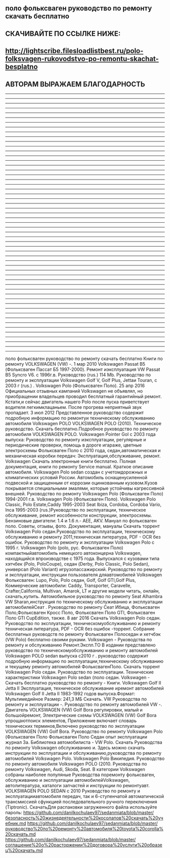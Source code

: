 поло фольксваген руководство по ремонту скачать бесплатно
--------------------------------------------------
СКАЧИВАЙТЕ ПО ССЫЛКЕ НИЖЕ:
--------------------------------------------------
http://lightscribe.filesloadlistbest.ru/polo-folksvagen-rukovodstvo-po-remontu-skachat-besplatno
--------------------------------------------------
АВТОРАМ ВЫРАЖАЕМ БЛАГОДАРНОСТЬ
--------------------------------------------------
--------------------------------------------------
--------------------------------------------------
--------------------------------------------------
--------------------------------------------------
--------------------------------------------------
--------------------------------------------------
--------------------------------------------------
--------------------------------------------------
--------------------------------------------------
--------------------------------------------------
--------------------------------------------------
--------------------------------------------------
--------------------------------------------------
--------------------------------------------------
--------------------------------------------------
--------------------------------------------------
--------------------------------------------------
--------------------------------------------------
--------------------------------------------------
--------------------------------------------------
--------------------------------------------------
--------------------------------------------------
--------------------------------------------------
--------------------------------------------------
--------------------------------------------------
--------------------------------------------------
--------------------------------------------------
--------------------------------------------------
--------------------------------------------------
--------------------------------------------------
--------------------------------------------------
--------------------------------------------------
--------------------------------------------------
--------------------------------------------------
--------------------------------------------------
--------------------------------------------------
--------------------------------------------------
--------------------------------------------------
--------------------------------------------------
--------------------------------------------------
--------------------------------------------------
--------------------------------------------------
--------------------------------------------------
--------------------------------------------------
--------------------------------------------------
--------------------------------------------------
--------------------------------------------------
--------------------------------------------------
--------------------------------------------------
--------------------------------------------------
--------------------------------------------------
--------------------------------------------------
--------------------------------------------------
--------------------------------------------------
--------------------------------------------------
поло фольксваген руководство по ремонту скачать бесплатно Книги по ремонту VOLKSWAGEN (VW) -. 1 мар 2010  Volkswagen Passat B5 (Фольксваген Пассат Б5 1997-2000). Ремонт иэксплуатация VW Passat B5  Syncro  V6. с 1996г.в. Руководство (rus.) 114 Mb. Руководство по ремонту и эксплуатации Volkswagen Golf V, Golf Plus, Jettaи Touran, с 2003 г (rus.) . Volkswagen Polo (Фольксваген Поло). 25 апр 2016  Официальных отзывных кампаний Volkswagen не объявлял, но приобращении владельцев проводил бесплатный гарантийный ремонт. Кстати,и сейчас двигатель нашего Polo после пуска приветствует водителя легкимклацаньем. После прогрева неприятный звук пропадает. 3 июл 2012  Представленное руководство содержит подробную информацию по ремонтуи техническому обслуживанию автомобиля Volkswagen POLO VOLKSWAGEN POLO (2010). Техническое руководство. Скачать бесплатно.Подробное руководство по ремонту автомобиля VOLKSWAGEN POLO. Volkswagen Pointer  Gol c 2003 года выпуска: Руководство по ремонту иэксплуатации, регулярные и периодические проверки, помощь в дороге игараже, цветные электросхемы  Фольксваген Поло с 2010 года, седан,автоматическая и механическая коробки передач: Эксплуатация,обслуживание, ремонт. Volkswagen  Скачать электронные книги бесплатно. Полная документация, книги по ремонту  Service manual. Краткое описание автомобиля. Volkswagen Polo sedan создан с учетомдорожных и климатических условий России. Автомобиль оснащенусиленной подвеской и защищенным от коррозии оцинкованным кузовом.Кузов покрывается специальными эмалями, которые устойчивы кагрессивной внешней. Руководство по ремонту Volkswagen Polo (Фольксваген Поло) 1994-2001 г.в.
Volkswagen Polo (Фольксваген Поло). Volkswagen Polo Classic, Polo Estate,Caddy 1995-2003  Seat Ibiza, Cordoba, Cordoba Vario, Inca 1995-2003 (rus.)Руководство по эксплуатации, техническое обслуживание, ремонт иособенности конструкции, электросхемы. Бензиновые двигатели: 1.4 и 1.6 л.- AEE, AKV. Мануал по фольксваген поло. Советы, отзывы, фото. Документация, мануалы  Скачать торрент Volkswagen Polo седан.Руководство по эксплуатации, техническому обслуживанию и ремонту 2011,техническая литература, PDF - OCR без ошибок. Руководство по ремонту и эксплуатации Volkswagen Polo с 1995 г. Volkswagen Polo (polo, рус. Фольксваген Поло)  компактныйавтомобиль немецкого автоконцерна Volkswagen, находящийся впроизводстве с 1975 года. Выпускался с кузовами типа хэтчбек (Polo, PoloCoupe), седан (Derby, Polo Classic, Polo Sedan), универсал (Polo Variant) игрузопассажирский. Руководство по ремонту и эксплуатации, инструкции пользователя дляавтомобилей Volkswagen  Фольксваген: Lupo, Polo, Polo седан, Golf, Golf GTI,Golf Plus,  Коммерческие автомобили: Caddy, Transporter, Caravelle, Crafter,California, Multivan, Amarok, LT и другие модели читать, онлайн, скачать,купить. Автомобильное руководство по ремонту Seat Alhambra  VW Sharan,инструкция по техническому обслуживанию и эксплуатации автомобилейСеат . Руководство по ремонту Сеат Ибица, Фольксваген Поло,Фольксваген Кросс Поло, Фольксваген Поло GTI, Фольксваген Поло GTI CupEdition, также. 8 авг 2016  Скачать Volkswagen Polo седан. Руководство по эксплуатации, техническомуобслуживанию и ремонту  техническая литература, PDF - OCR без ошибок -торрент. Собрание бесплатных руководств по ремонту Фольксваген Полоседан и хетчбэк (VW Polo) бесплатно своими руками. Volkswagen - Руководства по ремонту и обслуживанию
Ремонт.Экспл.ТО В издании представлено руководство по техническомуобслуживанию и ремонту автомобилей Volkswagen POLO sedan выпуска с2010 г . руководство содержит подробную информацию по эксплуатации,техническому обслуживанию и текущему ремонту автомобилей ФольксвагенПоло. Скачать торрент Volkswagen Polo седан. Руководство по эксплуатации. Технические характеристики Volkswagen Polo sedan (поло седан. Volkswagen - Скачать бесплатно руководство по ремонту - Книги. Volkswagen Golf II  Jetta II Эксплуатация, техническое обслуживание иремонт автомобилей Volkswagen Golf II  Jetta II 1983-1992 годов выпуска.Формат: Мультимедийное Размер: 241,3 МБ Скачать. VW Руководства по ремонту и эксплуатации -. Руководство по ремонту автомобилей VW -. Двигатель VOLKSWAGEN (VW) Golf  Bora  регулировки, малый и большойремонт, Электрические схемы VOLKSWAGEN (VW) Golf  Bora  упрощаютпоиск элементов, Приложение  включает словарь технических терминов,Включено руководство по эксплуатации VOLKSWAGEN (VW) Golf  Bora. Руководство по ремонту Volkswagen Polo (Фольксваген Поло
Фольксваген Поло Седан  опыт эксплуатации  журнал За. Библиотека автомобилиста - VW Polo. Скачать Руководства по ремонту Volkswagen обслуживанию и. Здесь можно скачать инструкции по эксплуатации и обслуживанию,руководства по ремонту автомобилей Volkswagen Polo. Volkswagen Polo  Википедия. Руководство по ремонту автомобиля Volkswagen POLO (2010. Руководства по ремонту Volkswagen, Audi, Skoda, Seat. В категории Volkswagen собраны наиболее популяные Руководства поремонту фольксваген, обслуживанию и эксплуатации автомобилейVolkswagen, автолитература, каталоги запчастей и инструкции по ремонтуавт. VOLKSWAGEN POLO SEDAN с 2010 Руководство по ремонту и эксплуатацииавтомобиля  передач, так и 6-ступенчатой автоматической трансмиссией сфункцией последовательного ручного переключения (Tiptronic). СкачатьДля распаковки загруженного файла используйте пароль:
https://github.com/danilkochulaev97/sedanmiata/blob/master/безопасность%20жизнедеятельности%20косолапов%20скачать%20учебник.md
https://github.com/danilkochulaev97/sedanmiata/blob/master/руководство%20по%20ремонту%20автомобиля%20toyota%20corolla%20скачать.md
https://github.com/danilkochulaev97/sedanmiata/blob/master/соглашение%20о%20расторжении%20договора%20услуги%20образец%20скачать.md